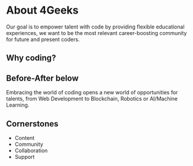 # About 4Geeks

Our goal is to empower talent with code by providing flexible educational experiences, we want to be the most relevant career-boosting community for future and present coders.

## Why coding?

## Before-After below

<beforeAfter 
    before="https://raw.githubusercontent.com/breatheco-de/content/master/src/assets/images/61212ca7-cde0-43c1-8267-a1101a95da2c.png" 
    after="https://visual-engin.com/wp-content/uploads/sites/3/2016/06/reactjs-introduccion-workshop-visual-enginerring.png"
/>

Embracing the world of coding opens a new world of opportunities for talents, from Web Development to Blockchain, Robotics or AI/Machine Learning.

## Cornerstones

- Content
- Community
- Collaboration
- Support
